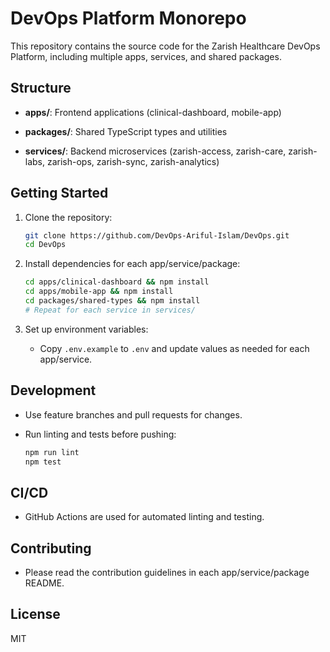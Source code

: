 # DevOps Platform Monorepo

This repository contains the source code for the Zarish Healthcare DevOps Platform, including multiple apps, services, and shared packages.

## Structure

- **apps/**: Frontend applications (clinical-dashboard, mobile-app)

- **packages/**: Shared TypeScript types and utilities

- **services/**: Backend microservices (zarish-access, zarish-care, zarish-labs, zarish-ops, zarish-sync, zarish-analytics)

## Getting Started

1. Clone the repository:

   ```bash
   git clone https://github.com/DevOps-Ariful-Islam/DevOps.git
   cd DevOps
   ```

2. Install dependencies for each app/service/package:

   ```bash
   cd apps/clinical-dashboard && npm install
   cd apps/mobile-app && npm install
   cd packages/shared-types && npm install
   # Repeat for each service in services/
   ```

3. Set up environment variables:

   - Copy `.env.example` to `.env` and update values as needed for each app/service.

## Development

- Use feature branches and pull requests for changes.

- Run linting and tests before pushing:

   ```bash
   npm run lint
   npm test
   ```

## CI/CD

- GitHub Actions are used for automated linting and testing.

## Contributing

- Please read the contribution guidelines in each app/service/package README.

## License

MIT
